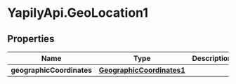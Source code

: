 # YapilyApi.GeoLocation1

## Properties

Name | Type | Description | Notes
------------ | ------------- | ------------- | -------------
**geographicCoordinates** | [**GeographicCoordinates1**](GeographicCoordinates1.md) |  | [optional] 


